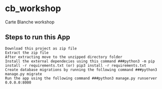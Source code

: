 # cb_workshop
Carte Blanche workshop

## Steps to run this App
    Download this project as zip file
    Extract the zip file
    After extracting move to the unzipped directory folder
    Install the external dependecies using this command ###python3 -m pip install -r requirements.txt (or) pip3 install -r requirements.txt
    Create database migrations by running the following command ###python3 manage.py migrate
    Run the app using the following command ###python3 manage.py runserver 0.0.0.0:8000
    
